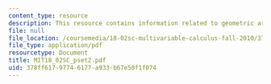 ```yaml
---
content_type: resource
description: This resource contains information related to geometric argument.
file: null
file_location: /coursemedia/18-02sc-multivariable-calculus-fall-2010/378ff61797746177a933b67e50f1f074_MIT18_02SC_pset2.pdf
file_type: application/pdf
resourcetype: Document
title: MIT18_02SC_pset2.pdf
uid: 378ff617-9774-6177-a933-b67e50f1f074
---
```

